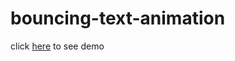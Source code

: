 # bouncing-text-animation

click [here]([https://goodarzi804.github.io/text-editor/](https://goodarzi804.github.io/bouncing-text-animation/)) to see demo
